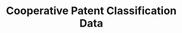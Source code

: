 ---
bigquery: https://console.cloud.google.com/bigquery?p=patents-public-data&d=cpc&page=dataset
citation: '“Cooperative Patent Classification” by the EPO and USPTO, for public use. '
contributors: EPO, USPTO
cost: None
description: Cooperative Patent Classification Data contains the scheme and definitions
  of the Cooperative Patent Classification system for classifying patent documents.
  The CPC is the result of a partnership between the EPO and the USPTO in their joint
  effort to develop a common, internationally compatible classification system for
  technical documents, in particular patent publications, which will be used by both
  offices in the patent granting process
documentation: https://www.cooperativepatentclassification.org/cpcSchemeAndDefinitions
last_edit: Mon, 04 Apr 2022 19:07:06 GMT
location: https://www.cooperativepatentclassification.org/index
maintained_by: USPTO, EPO
schema_fields: '[''definition'', ''application_references'', ''applicationReferences'',
  ''residual_references'', ''informative_references'', ''synonyms'', ''breakdownCode'',
  ''limitingReferences'', ''title_part'', ''breakdown_code'', ''title_full'', ''childGroups'',
  ''status'', ''notAllocatable'', ''titlePart'', ''children'', ''limiting_references'',
  ''child_groups'', ''parents'', ''dateRevised'', ''additional_only'', ''residualReferences'',
  ''sizeCache'', ''glossary'', ''not_allocatable'', ''level'', ''date_revised'', ''symbol'',
  ''informativeReferences'', ''ipcConcordant'', ''ipc_concordant'', ''titleFull'']'
shortname: cooperative_patent_classification
tags:
- patents
- science
title: Cooperative Patent Classification Data
uuid: 984374a7-16e9-4b35-9445-458daceb01bf
---